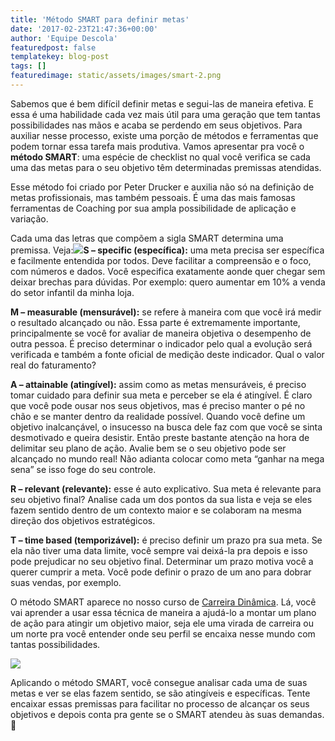 ```yaml
---
title: 'Método SMART para definir metas'
date: '2017-02-23T21:47:36+00:00'
author: 'Equipe Descola'
featuredpost: false
templatekey: blog-post
tags: []
featuredimage: static/assets/images/smart-2.png
---
```


Sabemos que é bem difícil definir metas e segui-las de maneira efetiva. E essa é uma habilidade cada vez mais útil para uma geração que tem tantas possibilidades nas mãos e acaba se perdendo em seus objetivos. Para auxiliar nesse processo, existe uma porção de métodos e ferramentas que podem tornar essa tarefa mais produtiva. Vamos apresentar pra você o **método SMART**: uma espécie de checklist no qual você verifica se cada uma das metas para o seu objetivo têm determinadas premissas atendidas.

Esse método foi criado por Peter Drucker e auxilia não só na definição de metas profissionais, mas também pessoais. É uma das mais famosas ferramentas de Coaching por sua ampla possibilidade de aplicação e variação.

Cada uma das letras que compõem a sigla SMART determina uma premissa. Veja:![](https://descola.org/drops/wp-content/uploads/2017/02/smart.jpg)**S – specific (específica):** uma meta precisa ser específica e facilmente entendida por todos. Deve facilitar a compreensão e o foco, com números e dados. Você especifica exatamente aonde quer chegar sem deixar brechas para dúvidas. Por exemplo: quero aumentar em 10% a venda do setor infantil da minha loja.

**M – measurable (mensurável):** se refere à maneira com que você irá medir o resultado alcançado ou não. Essa parte é extremamente importante, principalmente se você for avaliar de maneira objetiva o desempenho de outra pessoa. É preciso determinar o indicador pelo qual a evolução será verificada e também a fonte oficial de medição deste indicador. Qual o valor real do faturamento?

**A – attainable (atingível):** assim como as metas mensuráveis, é preciso tomar cuidado para definir sua meta e perceber se ela é atingível. É claro que você pode ousar nos seus objetivos, mas é preciso manter o pé no chão e se manter dentro da realidade possível. Quando você define um objetivo inalcançável, o insucesso na busca dele faz com que você se sinta desmotivado e queira desistir. Então preste bastante atenção na hora de delimitar seu plano de ação. Avalie bem se o seu objetivo pode ser alcançado no mundo real! Não adianta colocar como meta “ganhar na mega sena” se isso foge do seu controle.

**R – relevant (relevante):** esse é auto explicativo. Sua meta é relevante para seu objetivo final? Analise cada um dos pontos da sua lista e veja se eles fazem sentido dentro de um contexto maior e se colaboram na mesma direção dos objetivos estratégicos.

**T – time based (temporizável):** é preciso definir um prazo pra sua meta. Se ela não tiver uma data limite, você sempre vai deixá-la pra depois e isso pode prejudicar no seu objetivo final. Determinar um prazo motiva você a querer cumprir a meta. Você pode definir o prazo de um ano para dobrar suas vendas, por exemplo.

O método SMART aparece no nosso curso de [Carreira Dinâmica](https://descola.org/curso/carreira-dinamica). Lá, você vai aprender a usar essa técnica de maneira a ajudá-lo a montar um plano de ação para atingir um objetivo maior, seja ele uma virada de carreira ou um norte pra você entender onde seu perfil se encaixa nesse mundo com tantas possibilidades.

[![](https://descola.org/drops/wp-content/uploads/2017/02/estefania-1024x537.png)](https://descola.org/curso/carreira-dinamica)

Aplicando o método SMART, você consegue analisar cada uma de suas metas e ver se elas fazem sentido, se são atingíveis e específicas. Tente encaixar essas premissas para facilitar no processo de alcançar os seus objetivos e depois conta pra gente se o SMART atendeu às suas demandas. 🙂
